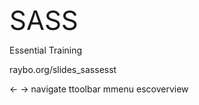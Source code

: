 <!-- .slide: data-state="layout-title no-fragment"  -->

<div class="h1 mb-0" style="font-size: 3em">SASS</div>

Essential Training

<div class="btn btn-warning py-0 px-2 mt-2">raybo.org/slides_sassesst</div>

<p class="small mt-4"><span class="badge bg-light text-dark me-1 ms-2">&larr; &rarr;</span> navigate
<span class="badge bg-light text-dark me-1 ms-2">t</span>toolbar
<span class="badge bg-light text-dark me-1 ms-2">m</span>menu
<span class="badge bg-light text-dark me-1 ms-2">esc</span>overview</p>
